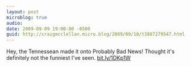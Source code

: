 ```yaml
---
layout: post
microblog: true
audio: 
date: 2009-09-09 19:00:00 -0500
guid: http://craigmcclellan.micro.blog/2009/09/10/t3887279547.html
---
```

Hey, the Tennessean made it onto Probably Bad News!  Thought it's definitely not the funniest I've seen. [bit.ly/1DKp1W](http://bit.ly/1DKp1W)
